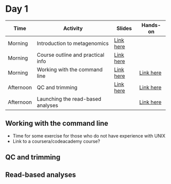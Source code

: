 # Day 1

| Time      | Activity                          | Slides                                          | Hands-on                                    |
|-----------|-----------------------------------|-------------------------------------------------|---------------------------------------------|
| Morning   | Introduction to metagenomics      | [Link here](introduction-to-metagenomics.pptx)  |                                             |
| Morning   | Course outline and practical info | [Link here](course-outline.pptx)                |                                             |
| Morning   | Working with the command line     | [Link here](working-with-the-command-line.pptx) | [Link here](#working-with-the-command-line) |
| Afternoon | QC and trimming                   | [Link here](QC-and-trimming.pptx)               | [Link here](#qc-and-trimming)               |
| Afternoon | Launching the read-based analyses |                                                 | [Link here](#read-based-analyses)           |

## Working with the command line

- Time for some exercise for those who do not have experience with UNIX
- Link to a coursera/codeacademy course?

## QC and trimming

## Read-based analyses

